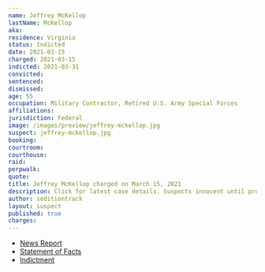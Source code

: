 ```yaml
---
name: Jeffrey McKellop
lastName: McKellop
aka:
residence: Virginia
status: Indicted
date: 2021-03-15
charged: 2021-03-15
indicted: 2021-03-31
convicted: 
sentenced: 
dismissed: 
age: 55
occupation: Military Contractor, Retired U.S. Army Special Forces
affiliations:
jurisdiction: Federal
image: /images/preview/jeffrey-mckellop.jpg
suspect: jeffrey-mckellop.jpg
booking:
courtroom:
courthouse:
raid:
perpwalk:
quote:
title: Jeffrey McKellop charged on March 15, 2021
description: Click for latest case details. Suspects innocent until proven guilty.
author: seditiontrack
layout: suspect
published: true
charges:
---
```

- [News Report](https://www.dailymail.co.uk/news/article-9378829/Former-Special-Forces-soldier-charged-assaulting-police-flag-pole-riot.html)
- [Statement of Facts](https://extremism.gwu.edu/sites/g/files/zaxdzs2191/f/Jeffrey%20McKellop%20Statement%20of%20Facts.pdf)
- [Indictment](https://www.justice.gov/usao-dc/case-multi-defendant/file/1383896/download)
